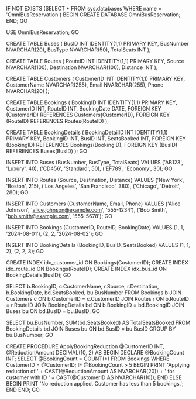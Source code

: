 
IF NOT EXISTS (SELECT * FROM sys.databases WHERE name = 'OmniBusReservation') 
BEGIN 
CREATE DATABASE OmniBusReservation; 
END; 
GO

USE OmniBusReservation; 
GO

CREATE TABLE Buses ( 
BusID INT IDENTITY(1,1) PRIMARY KEY, 
BusNumber NVARCHAR(20), 
BusType NVARCHAR(50), 
TotalSeats INT ); 

CREATE TABLE Routes ( 
RouteID INT IDENTITY(1,1) PRIMARY KEY, 
Source NVARCHAR(100), 
Destination NVARCHAR(100), 
Distance INT ); 

CREATE TABLE Customers ( 
CustomerID INT IDENTITY(1,1) PRIMARY KEY, 
CustomerName NVARCHAR(255), 
Email NVARCHAR(255), 
Phone NVARCHAR(20) ); 

CREATE TABLE Bookings ( 
BookingID INT IDENTITY(1,1) PRIMARY KEY, 
CustomerID INT, 
RouteID INT, 
BookingDate DATE, 
FOREIGN KEY (CustomerID) REFERENCES Customers(CustomerID), 
FOREIGN KEY (RouteID) REFERENCES Routes(RouteID) ); 

CREATE TABLE BookingDetails ( 
BookingDetailID INT IDENTITY(1,1) PRIMARY KEY, 
BookingID INT, 
BusID INT, 
SeatsBooked INT, 
FOREIGN KEY (BookingID) REFERENCES Bookings(BookingID), 
FOREIGN KEY (BusID) REFERENCES Buses(BusID) ); 
GO

INSERT INTO Buses (BusNumber, BusType, TotalSeats) VALUES 
('AB123', 'Luxury', 40), 
('CD456', 'Standard', 50), 
('EF789', 'Economy', 30); 
GO

INSERT INTO Routes (Source, Destination, Distance) VALUES 
('New York', 'Boston', 215), 
('Los Angeles', 'San Francisco', 380), 
('Chicago', 'Detroit', 280); 
GO

INSERT INTO Customers (CustomerName, Email, Phone) VALUES 
('Alice Johnson', 'alice.johnson@example.com', '555-1234'), 
('Bob Smith', 'bob.smith@example.com', '555-5678'); 
GO

INSERT INTO Bookings (CustomerID, RouteID, BookingDate) VALUES 
(1, 1, '2024-08-01'), 
(2, 2, '2024-08-02'); 
GO

INSERT INTO BookingDetails (BookingID, BusID, SeatsBooked) VALUES 
(1, 1, 2), 
(2, 2, 3); 
GO

CREATE INDEX idx_customer_id ON Bookings(CustomerID); 
CREATE INDEX idx_route_id ON Bookings(RouteID); 
CREATE INDEX idx_bus_id ON BookingDetails(BusID); 
GO

SELECT b.BookingID, c.CustomerName, r.Source, r.Destination, b.BookingDate, bd.SeatsBooked, bu.BusNumber 
FROM Bookings b 
JOIN Customers c ON b.CustomerID = c.CustomerID 
JOIN Routes r ON b.RouteID = r.RouteID 
JOIN BookingDetails bd ON b.BookingID = bd.BookingID 
JOIN Buses bu ON bd.BusID = bu.BusID; 
GO

SELECT bu.BusNumber, SUM(bd.SeatsBooked) AS TotalSeatsBooked 
FROM BookingDetails bd 
JOIN Buses bu ON bd.BusID = bu.BusID 
GROUP BY bu.BusNumber; 
GO

CREATE PROCEDURE ApplyBookingReduction @CustomerID INT, @ReductionAmount DECIMAL(10, 2) 
AS 
BEGIN 
DECLARE @BookingCount INT; 
SELECT @BookingCount = COUNT(*) FROM Bookings WHERE CustomerID = @CustomerID; 
IF @BookingCount > 5 
BEGIN 
PRINT 'Applying reduction of ' + CAST(@ReductionAmount AS NVARCHAR(20)) + ' for customer with ID ' + CAST(@CustomerID AS NVARCHAR(10)); 
END 
ELSE 
BEGIN 
PRINT 'No reduction applied. Customer has less than 5 bookings.'; 
END 
END; 
GO
```
